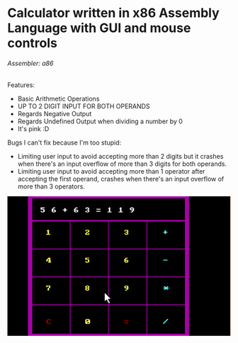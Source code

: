 Calculator written in x86 Assembly Language with GUI and mouse controls
=======================================================================

###### Assembler: a86

Features:
*	Basic Arithmetic Operations
*	UP TO 2 DIGIT INPUT FOR BOTH OPERANDS
*	Regards Negative Output
*	Regards Undefined Output when dividing a number by 0
*	It's pink :D

Bugs I can't fix because I'm too stupid:
*	Limiting user input to avoid accepting more than 2 digits but it crashes when there's an input
	overflow of more than 3 digits for both operands.
*	Limiting user input to avoid accepting more than 1 operator after accepting the first operand,
	crashes when there's an input overflow of more than 3 operators.

![UI Screenshot](/Capture.PNG?raw=true "Calculator UI")